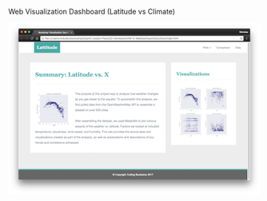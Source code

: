 Web Visualization Dashboard (Latitude vs Climate)

![images/landingResize.png](images/landingResize.png)